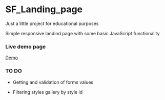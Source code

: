 # SF_Landing_page
Just a little project for educational purposes

Simple responsive landind page with some basic JavaScript functionality

### Live demo page
[Demo](https://antaiji.github.io/SF_Landing_page/)


### TO DO
- Getting and validation of forms values

- Filtering styles gallery by style id

